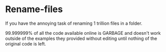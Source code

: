 # Rename-files

If you have the annoying task of renaming 1 trillion files in a folder.

99.999999% of all the code available online is GARBAGE and doesn't work outside of the examples they provided without editing until nothing of the original code is left.
